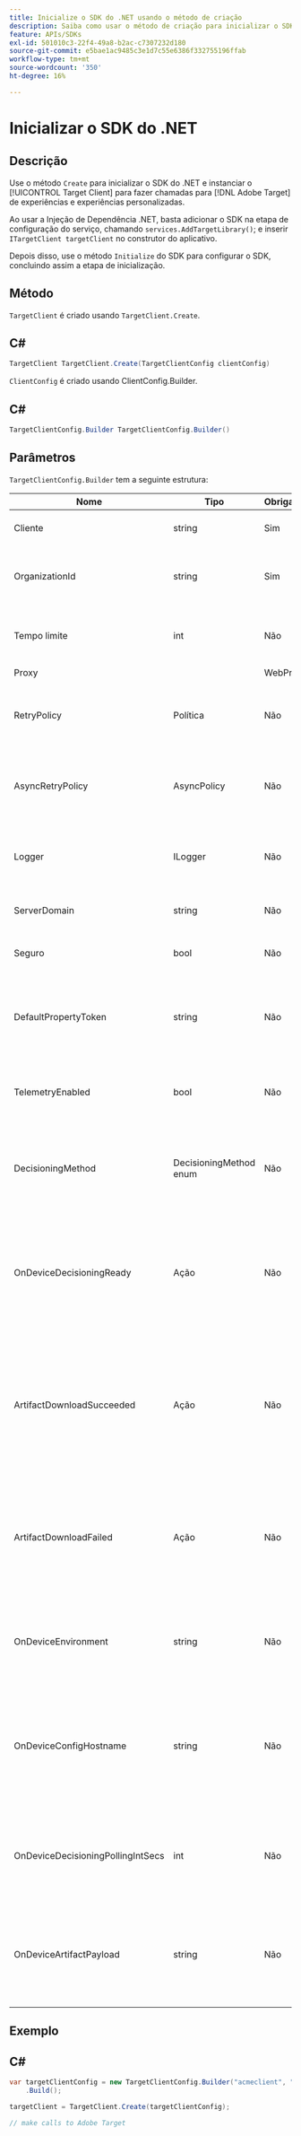 ```yaml
---
title: Inicialize o SDK do .NET usando o método de criação
description: Saiba como usar o método de criação para inicializar o SDK do Java e instanciar o [!UICONTROL TargetClient] para fazer chamadas para  [!DNL Adobe Target] experiências e experiências personalizadas.
feature: APIs/SDKs
exl-id: 501010c3-22f4-49a8-b2ac-c7307232d180
source-git-commit: e5bae1ac9485c3e1d7c55e6386f332755196ffab
workflow-type: tm+mt
source-wordcount: '350'
ht-degree: 16%

---
```


# Inicializar o SDK do .NET

## Descrição

Use o método `Create` para inicializar o SDK do .NET e instanciar o [!UICONTROL Target Client] para fazer chamadas para [!DNL Adobe Target] de experiências e experiências personalizadas.

Ao usar a Injeção de Dependência .NET, basta adicionar o SDK na etapa de configuração do serviço, chamando `services.AddTargetLibrary()`; e inserir `ITargetClient targetClient` no construtor do aplicativo.

Depois disso, use o método `Initialize` do SDK para configurar o SDK, concluindo assim a etapa de inicialização.

## Método

`TargetClient` é criado usando `TargetClient.Create`.

## C\#

```csharp {line-numbers="true"}
TargetClient TargetClient.Create(TargetClientConfig clientConfig)
```

`ClientConfig` é criado usando ClientConfig.Builder.

## C\#

```csharp {line-numbers="true"}
TargetClientConfig.Builder TargetClientConfig.Builder()
```

## Parâmetros

`TargetClientConfig.Builder` tem a seguinte estrutura:

| Nome | Tipo | Obrigatório | Padrão | Descrição |
| --- | --- | --- | --- | --- |
| Cliente | string | Sim | None | [!UICONTROL Target Client Id] |
| OrganizationId | string | Sim | None | [!UICONTROL Experience Cloud Organization ID] |
| Tempo limite | int | Não | 10000 | Tempo limite para todas as solicitações em milissegundos |
| Proxy |  | WebProxy | Não | null | Proxy para todas as [!DNL Target] solicitações |
| RetryPolicy | Política | Não | null | Tentar novamente a política para todas as solicitações [!DNL Target] |
| AsyncRetryPolicy | AsyncPolicy | Não | null | Política de repetição assíncrona para todas as [!DNL Target] solicitações |
| Logger | ILogger | Não | null | Usado para o log de depuração de [!DNL Target] solicitações e respostas |
| ServerDomain | string | Não | `client.tt.omtrdc.net` | Substitui o nome de host padrão |
| Seguro | bool | Não | true | Não definido para impor o esquema HTTP |
| DefaultPropertyToken | string | Não | null | Define o token de propriedade padrão para cada chamada de `getOffers` |
| TelemetryEnabled | bool | Não | true | Enviar dados de telemetria para melhorar a experiência de uso do SDK |
| DecisioningMethod | DecisioningMethod enum | Não | ServerSide | Deve ser definido como OnDevice ou Hybrid para ativar a decisão no dispositivo |
| OnDeviceDecisioningReady | Ação | Não | null | Delegar para o evento Pronto para decisão no dispositivo (chamado uma vez quando a decisão no dispositivo está pronta) |
| ArtifactDownloadSucceeded | Ação | Não | null | Delegar para download de artefato de decisão no dispositivo bem-sucedido (chamado em cada download de artefato bem-sucedido) |
| ArtifactDownloadFailed | Ação | Não | null | Delegar para falha no download de artefatos da decisão no dispositivo (chamado em cada download de artefato com falha) |
| OnDeviceEnvironment | string | Não | produção | Pode ser usado para especificar um ambiente diferente no dispositivo, como preparo |
| OnDeviceConfigHostname | string | Não | `assets.adobetarget.com` | Pode ser usado para especificar um host diferente para usar no download do arquivo de artefato da decisão no dispositivo |
| OnDeviceDecisioningPollingIntSecs | int | Não | 300 (5 min) | Número de segundos entre as buscas do arquivo de artefato de decisão no dispositivo |
| OnDeviceArtifactPayload | string | Não | null | Fornece a decisão no dispositivo com uma carga de artefato local para permitir execução imediata |

## Exemplo

## C\#

```csharp {line-numbers="true"}
var targetClientConfig = new TargetClientConfig.Builder("acmeclient", "ABCDEF012345677890ABCDEF0@AdobeOrg")
    .Build();

targetClient = TargetClient.Create(targetClientConfig);

// make calls to Adobe Target
```
